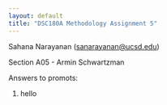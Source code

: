 ```yaml
---
layout: default
title: "DSC180A Methodology Assignment 5"
---
```


Sahana Narayanan (sanarayanan@ucsd.edu)

Section A05 - Armin Schwartzman

Answers to promots:

1. hello
